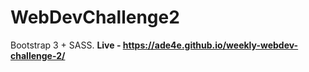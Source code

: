 # WebDevChallenge2
Bootstrap 3 + SASS. <b>Live - https://ade4e.github.io/weekly-webdev-challenge-2/</b>
